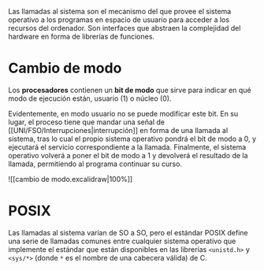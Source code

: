 
Las llamadas al sistema son el mecanismo del que provee el sistema operativo a los programas en espacio de usuario para acceder a los recursos del ordenador. Son interfaces que abstraen la complejidad del hardware en forma de librerías de funciones.

# Cambio de modo

Los **procesadores** contienen un **bit de modo** que sirve para indicar en qué modo de ejecución están, usuario (1) o núcleo (0). 

Evidentemente, en modo usuario no se puede modificar este bit. En su lugar, el proceso tiene que mandar una señal de [[UNI/FSO/Interrupciones|interrupción]] en forma de una llamada al sistema, tras lo cual el propio sistema operativo pondrá el bit de modo a 0, y ejecutará el servicio correspondiente a la llamada. Finalmente, el sistema operativo volverá a poner el bit de modo a 1 y devolverá el resultado de la llamada, permitiendo al programa continuar su curso.

![[cambio de modo.excalidraw|100%]]

# POSIX

Las llamadas al sistema varían de SO a SO, pero el estándar POSIX define una serie de llamadas comunes entre cualquier sistema operativo que implemente el estándar que están disponibles en las librerías `<unistd.h>` y `<sys/*>` (donde `*` es el nombre de una cabecera válida) de C.

